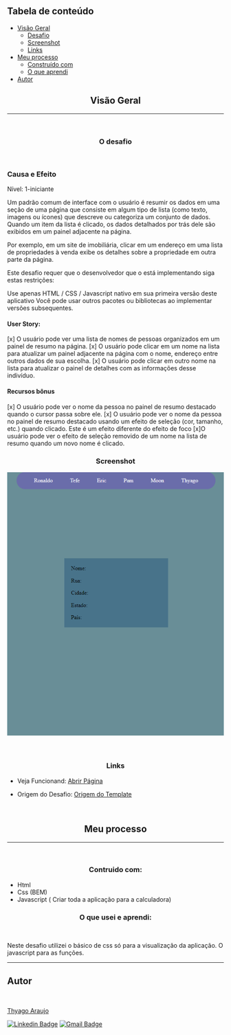 <h2> Tabela de conteúdo </h2>

-  [Visão Geral](#visão-geral)
   -  [Desafio](#desafio)
   -  [Screenshot](#screenshot)
   -  [Links](#links)
-  [Meu processo](#meu-processo)
   -  [Construído com](#build-with)
   -  [O que aprendi](#o-que-aprendi)
-  [Autor](#autor)

<h2 id="visão-geral" align="center"> Visão Geral </h2>

---

<br>
<h3 id="desafio" align="center">O desafio </h3>
<br>
<h3>Causa e Efeito</h3>
<p>

Nível: 1-iniciante

Um padrão comum de interface com o usuário é resumir os dados em uma seção de uma página que consiste em algum tipo de lista (como texto, imagens ou ícones) que descreve ou categoriza um conjunto de dados. Quando um item da lista é clicado, os dados detalhados por trás dele são exibidos em um painel adjacente na página.

Por exemplo, em um site de imobiliária, clicar em um endereço em uma lista de propriedades à venda exibe os detalhes sobre a propriedade em outra parte da página.

Este desafio requer que o desenvolvedor que o está implementando siga estas restrições:

Use apenas HTML / CSS / Javascript nativo em sua primeira versão deste aplicativo
Você pode usar outros pacotes ou bibliotecas ao implementar versões subsequentes.

<h4>User Story:</h4>

[x] O usuário pode ver uma lista de nomes de pessoas organizados em um painel de resumo na página.
[x] O usuário pode clicar em um nome na lista para atualizar um painel adjacente na página com o nome, endereço entre outros dados de sua escolha.
[x] O usuário pode clicar em outro nome na lista para atualizar o painel de detalhes com as informações desse indivíduo.

<h4> Recursos bônus </h4>

[x] O usuário pode ver o nome da pessoa no painel de resumo destacado quando o cursor passa sobre ele.
[x] O usuário pode ver o nome da pessoa no painel de resumo destacado usando um efeito de seleção (cor, tamanho, etc.) quando clicado. Este é um efeito diferente do efeito de foco
[x]O usuário pode ver o efeito de seleção removido de um nome na lista de resumo quando um novo nome é clicado.

</p>

<h3 id="screenshot" align="center"> Screenshot </h3>
<div align="center">
<img src="./readme/web.png" max-width="600px">
</div>
<br>
<br>

<h3 id="links" align="center"> Links </h3>

-  Veja Funcionand: [Abrir Página](https://thyagoaraujom.github.io/Praticando-templates/iniciante/CauseEffect/index.html)

-  Origem do Desafio: [Origem do Template](https://github.com/florinpop17/app-ideas)

<br>

<h2 id="meu-processo" align="center"> Meu processo </h2>

---

<br>
<h3 id="build-with" align="center"> Contruido com: </h3>

-  Html
-  Css (BEM)
-  Javascript ( Criar toda a aplicação para a calculadora)

<h3 id="o-que-aprendi" align="center"> O que usei e aprendi: </h3>
<br>
<p>
Neste desafio utilizei o básico de css só para a visualização da aplicação. O javascript para as funções.
</p>

---

<h2 id="autor">Autor</h2>

<a href="https://github.com/thyagoaraujom">
 <img style="border-radius: 50%;" src="https://avatars.githubusercontent.com/u/51569984" width="100px;" alt=""/>
</br>
<p> Thyago Araujo <p>
</a>

[![Linkedin Badge](https://img.shields.io/badge/-ThyagoAraujo-blue?style=flat-square&logo=Linkedin&logoColor=white&link=https://www.linkedin.com/in/thyago-araujo-m/)](https://www.linkedin.com/in/thyago-araujo-m/)
[![Gmail Badge](https://img.shields.io/badge/-thyagoaraujomotta@gmail.com-c14438?style=flat-square&logo=Gmail&logoColor=white&link=mailto:thyagoaraujomotta@gmail.com)](mailto:thyagoaraujomotta@gmail.com)

